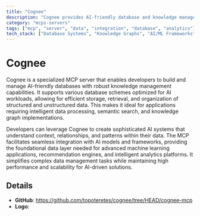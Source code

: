 ```yaml
---
title: "Cognee"
description: "Cognee provides AI-friendly database and knowledge management capabilities through flexible database schemes."
category: "mcps-servers"
tags: ["mcp", "server", "data", "integration", "database", "analytics"]
tech_stack: ["Database Systems", "Knowledge Graphs", "AI/ML Frameworks", "Semantic Search", "Data Management"]
---
```


# Cognee

Cognee is a specialized MCP server that enables developers to build and manage AI-friendly databases with robust knowledge management capabilities. It supports various database schemes optimized for AI workloads, allowing for efficient storage, retrieval, and organization of structured and unstructured data. This makes it ideal for applications requiring intelligent data processing, semantic search, and knowledge graph implementations.

Developers can leverage Cognee to create sophisticated AI systems that understand context, relationships, and patterns within their data. The MCP facilitates seamless integration with AI models and frameworks, providing the foundational data layer needed for advanced machine learning applications, recommendation engines, and intelligent analytics platforms. It simplifies complex data management tasks while maintaining high performance and scalability for AI-driven solutions.

## Details

- **GitHub**: https://github.com/topoteretes/cognee/tree/HEAD/cognee-mcp
- **Logo**: 
